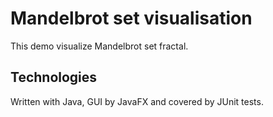 # Mandelbrot set visualisation

This demo visualize Mandelbrot set fractal.

## Technologies

Written with Java, GUI by JavaFX and covered by JUnit tests.
